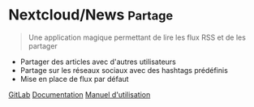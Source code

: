 <!-- _coverpage.md -->

# Nextcloud/News <small>Partage</small>

> Une application magique permettant de lire les flux RSS et de les partager

- Partager des articles avec d'autres utilisateurs
- Partage sur les réseaux sociaux avec des hashtags prédéfinis
- Mise en place de flux par défaut

[GitLab](https://gitlab.unistra.fr/team-forward/news)
[Documentation](/README.md)
[Manuel d'utilisation](/manual.md)
